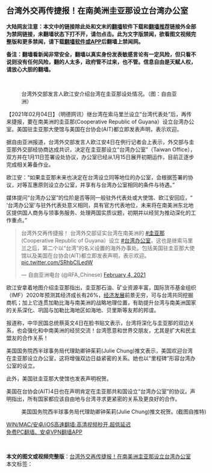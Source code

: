  <h2>台湾外交再传捷报！在南美洲圭亚那设立台湾办公室</h2> <p class="notice"><b>大陆网友注意：本文中的链接除此处和文末的<a href="https://github.com/bannedbook/fanqiang" >翻墙</a>软件下载和<a href="https://github.com/killgcd/justmysocks/blob/master/README.md">翻墙推荐</a>链接外全部为禁网链接，未翻墙状态下打不开，请勿点击。此为文字版禁闻，欲看图文视频完整版和更多禁闻，请下载<a href="https://github.com/bannedbook/fanqiang">翻墙软件或APP</a>后翻墙上禁闻网。</p><p>备注：翻墙看新闻非常安全，翻墙以真实身份发表敏感言论有一定风险，但只看不说则没有任何风险，翻的人太多，政府管不过来，也不管。信息自由是天赋人权，请放心大胆的翻墙。</b></p>  <div class="entry"> <br /> <figure><a href="https://i1.wp.com/upload-images-bucket-v64rleca837do.s3.eu-west-1.amazonaws.com/wp-content/uploads/2021/02/04193425/615b61d0-eb0a-4c68-ae62-eb5a9cf098a2.jpeg?fit=620%2C465&#038;ssl=1" data-caption="台湾外交部发言人欧江安介绍台湾在圭亚那设处情况。（图：自由亚洲）"></a><figcaption class="wp-caption-text">台湾外交部发言人欧江安介绍台湾在圭亚那设处情况。（图：自由亚洲）</figcaption></figure> <p>【2021年02月04日】（明德网讯）继台湾在索马里兰设立“台湾代表处”后，再传来捷报，要在南美洲的圭亚那(Cooperative Republic of Guyana）设立台湾办公室。美国驻圭亚那大使馆与美国在台协会(AIT)都立即发表声明，表示欢迎。</p> <p>据自由亚洲报道，台湾外交部发言人欧江安4日在例行记者会上表示，外交部与圭亚那外交部经协商达成共识，决定在圭亚那设立“台湾办公室”（Taiwan Office），双方并在1月11日签署设处协议，办公室已经从1月15日展开初期运作，目前正逐步完成相关筹备作业。</p> <p>欧江安：“如果圭亚那未来也决定在台湾设立同等地位的办公室，会根据签署的协议，对等互惠原则设立办公室，并享有与台湾办公室相同的条件与待遇。”</p>  <p>媒体提问“台湾办公室”的位阶是否等同一般驻外代表处或大使馆、欧江安回应，“ ‘台湾办公室’与驻外代表处意义相同，具有官方代表地位，未来将在南美洲东北地区提供国人商务与领事务服务、处理两国实质议题，初期并以经贸为推动深化的工作重点。”</p> <blockquote class="twitter-tweet" data-width="550" data-dnt="true"> <p>台湾外交再传捷报！ 台湾外交部证实台湾在南美洲的 <a href="https://twitter.com/hashtag/%E5%9C%AD%E4%BA%9A%E9%82%A3?src=hash&amp;ref_src=twsrc%5Etfw">#圭亚那</a>(Cooperative Republic of Guyana）设立 <a href="https://twitter.com/hashtag/%E5%8F%B0%E6%B9%BE%E5%8A%9E%E5%85%AC%E5%AE%A4?src=hash&amp;ref_src=twsrc%5Etfw">#台湾办公室</a>，这也是继索马里兰之后，第二个以“台湾”的名义设置的海外办事处。包括美国驻圭亚那大使馆以及美国在台协会(AIT)都立即发表声明，表示欢迎。 <a href="https://t.co/SRhbClLedW">pic.twitter.com/SRhbClLedW</a></p> <p>&mdash; 自由亚洲电台 (@RFA_Chinese) <a href="https://twitter.com/RFA_Chinese/status/1357272152131555329?ref_src=twsrc%5Etfw">February 4, 2021</a></p>  </blockquote> <p>欧江安拿着地图介绍圭亚那指出，圭亚那石油、矿业资源丰富，国际货币基金组织（IMF）2020年预测其经济成长有26%，<span class='wp_keywordlink'><a href="https://www.bannedbook.org/forum2/topic869.html" title="宪政、法治和经济发展——走向市场经济的制度保障" target="_blank">经济发展</a></span>前景无穷，可与台湾共同挖掘商机；加上它连贯加勒比海与南美洲的战略地理位置，有助提升台湾与南美洲国家的关系深化、巩固与加勒比海地区如海地、贝里斯等友邦的邦谊。</p> <p>报道称，中华民国总统蔡英文4日在脸书贴文表示，台湾将深化与圭亚那的双边关系，也会强化和中南美洲的经贸交流！台湾愿意和世界交朋友，尤其是扩大和民主盟友的合作关系！</p> <p>美国国务院西半球事务局代理助卿钟茱莉(Julie Chung)推文表示，美国欢迎台湾在圭亚那设立办公室，这将增强双边日益紧密的关系。她也以“里程碑”形容台湾办公室的设立。</p>  <p>此外，美国驻圭亚那大使馆也发表声明祝贺。</p> <p>美国在台协会(AIT)4日也在声明肯定在圭亚那共和国设立“台湾办公室”的协议。声明指出，所有国家都应该自由地与台湾寻求更紧密的关系及更良好的合作。</p> <figure style="width: 640px" class="wp-caption alignnone"><figcaption class="wp-caption-text">美国国务院西半球事务局代理助卿钟茱莉(Julie Chung)推文祝贺。(截图自推特)</figcaption></figure> <p class="texttj"> <a href="https://github.com/bannedbook/fanqiang/wiki/V2ray%E6%9C%BA%E5%9C%BA" target="_blank">WIN/MAC/安卓/iOS高速翻墙:高清视频秒开,超低延迟</a><br/> <a href="https://github.com/bannedbook/fanqiang/wiki/%E7%A6%81%E9%97%BB%E7%BD%91%E5%AE%89%E5%8D%93%E7%BF%BB%E5%A2%99%E6%96%B0%E9%97%BBAPP" target="_blank">免费PC翻墙、安卓VPN翻墙APP</a></p><p>&nbsp;</p> <a name='sharetosocial'></a>       <div><b>本文的图文或视频完整版</b>：<a href='https://www.bannedbook.org/bnews/comments/20210205/1481677.html'>台湾外交再传捷报！在南美洲圭亚那设立台湾办公室</a></div>  </div><!--END ENTRY--> <div class="postfooter"> <div>本文标签：</div>  </div><!--END POSTFOOTER--> 